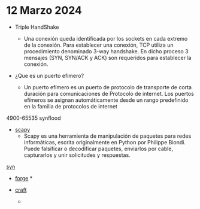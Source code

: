 # **12 Marzo 2024**


* Triple HandShake
    
    * Una conexión queda identificada por los sockets en cada extremo de la conexión. Para establecer una conexión, TCP utiliza un procedimiento denominado 3-way handshake. En dicho proceso 3 mensajes (SYN, SYN/ACK y ACK) son requeridos para establecer la conexión.

* ¿Que es un puerto efimero?

    * Un puerto efímero es un puerto de protocolo de transporte de corta duración para comunicaciones de Protocolo de internet. Los puertos efímeros se asignan automáticamente desde un rango predefinido en la familia de protocolos de internet

4900-65535
synflood

* [scapy](https://scapy.net/)
    * Scapy es una herramienta de manipulación de paquetes para redes informáticas, escrita originalmente en Python por Philippe Biondi. Puede falsificar o decodificar paquetes, enviarlos por cable, capturarlos y unir solicitudes y respuestas.

[syn](https://thepythoncode.com/article/syn-flooding-attack-using-scapy-in-python)

* [forge]()
    *  



* [craft](https://0xbharath.github.io/art-of-packet-crafting-with-scapy/scapy/creating_packets/index.html)
    
    * 


